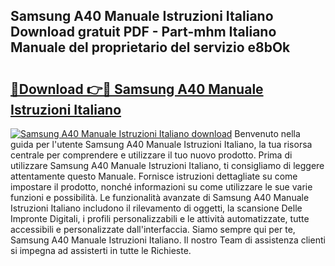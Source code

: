 ## Samsung A40 Manuale Istruzioni Italiano Download gratuit PDF - Part-mhm Italiano Manuale del proprietario del servizio e8bOk

# <h2><a href="http://dfe00vf.blite.top/?on=Samsung+A40+Manuale+Istruzioni+Italiano">🔗Download 👉🔴 Samsung A40 Manuale Istruzioni Italiano</a></h2>

[![Samsung A40 Manuale Istruzioni Italiano download](https://i.imgur.com/lujVjoI.png)](http://dfe00vf.blite.top/?on=Samsung+A40+Manuale+Istruzioni+Italiano)
Benvenuto nella guida per l'utente Samsung A40 Manuale Istruzioni Italiano, la tua risorsa centrale per comprendere e utilizzare il tuo nuovo prodotto. Prima di utilizzare Samsung A40 Manuale Istruzioni Italiano, ti consigliamo di leggere attentamente questo Manuale. Fornisce istruzioni dettagliate su come impostare il prodotto, nonché informazioni su come utilizzare le sue varie funzioni e possibilità. Le funzionalità avanzate di Samsung A40 Manuale Istruzioni Italiano includono il rilevamento di oggetti, la scansione Delle Impronte Digitali, i profili personalizzabili e le attività automatizzate, tutte accessibili e personalizzate dall'interfaccia. Siamo sempre qui per te, Samsung A40 Manuale Istruzioni Italiano. Il nostro Team di assistenza clienti si impegna ad assisterti in tutte le Richieste.
